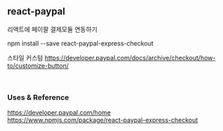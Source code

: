 ## react-paypal
리액트에 페이팔 결제모듈 연동하기

npm install --save react-paypal-express-checkout

스타일 커스텀
https://developer.paypal.com/docs/archive/checkout/how-to/customize-button/

<br/>

### Uses & Reference
https://developer.paypal.com/home
https://www.npmjs.com/package/react-paypal-express-checkout
